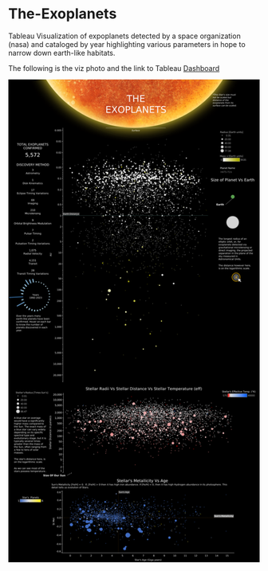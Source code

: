 # The-Exoplanets
Tableau Visualization of expoplanets detected by a space organization (nasa) and cataloged by year highlighting various parameters in hope to narrow down earth-like habitats.

The following is the viz photo and the link to Tableau [Dashboard](https://public.tableau.com/app/profile/krishna.n.bharatula/viz/TheExoplanets/DashboardA)

![image](https://github.com/Krishna1594/The-Exoplanets/blob/main/Dashboard%20A.png)

